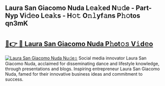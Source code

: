 ## Laura San Giacomo Nuda L𝚎a𝚔ed N𝚞𝚍e - Part-Nyp Vi𝚍𝚎o L𝚎a𝚔s - H𝚘𝚝 O𝚗𝚕yf𝚊ns P𝚑𝚘tos qn3mK

# <h2><a href="http://kf1165b.oniu.top/?m=Laura+San+Giacomo+Nuda">🔗👉 🔴 Laura San Giacomo Nuda P𝚑ot𝚘𝚜 V𝚒d𝚎o</a></h2>

[![Laura San Giacomo Nuda Nu𝚍e𝚜](https://i.imgur.com/0qMVB7G.gif)](http://kf1165b.oniu.top/?m=Laura+San+Giacomo+Nuda)
Social media innovator Laura San Giacomo Nuda, acclaimed for disseminating dance and lifestyle knowledge, through presentations and blogs. Inspiring entrepreneur Laura San Giacomo Nuda, famed for their innovative business ideas and commitment to success.  
